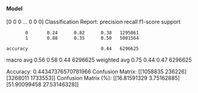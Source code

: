 #### Model
[0 0 0 ... 0 0 0]
Classification Report:
              precision    recall  f1-score   support

           0       0.24      0.82      0.38   1295061
           1       0.88      0.35      0.50   5001564

    accuracy                           0.44   6296625
   macro avg       0.56      0.58      0.44   6296625
weighted avg       0.75      0.44      0.47   6296625

Accuracy: 0.44347376570781966
Confusion Matrix:
[[1058835  236226]
 [3268011 1733553]]
Confusion Matrix (%):
[[16.81591329  3.75162885]
 [51.90099458 27.53146328]]
